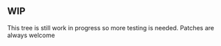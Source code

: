 ## WIP ##

This tree is still work in progress so more testing is needed. Patches are always welcome
